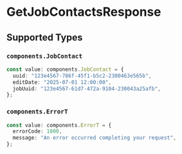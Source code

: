 # GetJobContactsResponse


## Supported Types

### `components.JobContact`

```typescript
const value: components.JobContact = {
  uuid: "123e4567-786f-45f1-b5c2-2300463e565b",
  editDate: "2025-07-01 12:00:00",
  jobUuid: "123e4567-61d7-472a-9104-230043a25afb",
};
```

### `components.ErrorT`

```typescript
const value: components.ErrorT = {
  errorCode: 1000,
  message: "An error occurred completing your request",
};
```

